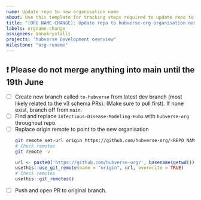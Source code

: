```yaml
---
name: Update repo to new organisation name
about: Use this template for tracking steps required to update repo to new org name.
title: "[ORG NAME CHANGE]: Update repo to hubverse-org organisation name"
labels: orgname-change
assignees: annakrystalli
projects: "hubverse Development overview"
milestone: "org-rename"
---
```


## :exclamation: Please do not merge anything into main until the 19th June

- [ ] Create new branch called `to-hubverse` from latest dev branch (most likely related to the v3 schema PRs). (Make sure to pull first). If none exist, branch off from `main`.
- [ ] Find and replace `Infectious-Disease-Modeling-Hubs` with `hubverse-org` throughout repo.
- [ ] Replace origin remote to point to the new organisation
    ```bash
    git remote set-url origin https://github.com/hubverse-org/<REPO_NAME>.git
    # Check remotes
    git remote -v
    ```
    ```r
    url <- paste0('https://github.com/hubverse-org/', basename(getwd()), '.git')
    usethis::use_git_remote(name = "origin", url, overwrite = TRUE)
    # Check remotes
    usethis::git_remotes()
    ```
- [ ] Push and open PR to original branch.
